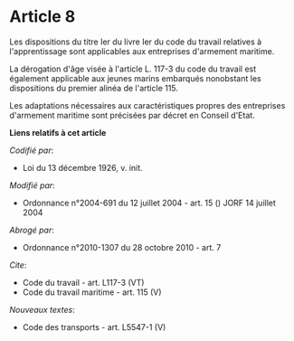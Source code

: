 # Article 8

Les dispositions du titre Ier du livre Ier du code du travail relatives à l'apprentissage sont applicables aux entreprises
d'armement maritime. 

La dérogation d'âge visée à l'article L. 117-3 du code du travail est également applicable aux jeunes marins embarqués
nonobstant les dispositions du premier alinéa de l'article 115. 

Les adaptations nécessaires aux caractéristiques propres des entreprises d'armement maritime sont précisées par décret en
Conseil d'Etat.

**Liens relatifs à cet article**

_Codifié par_:

  - Loi du 13 décembre 1926, v. init.

_Modifié par_:

  - Ordonnance n°2004-691 du 12 juillet 2004 - art. 15 () JORF 14 juillet 2004

_Abrogé par_:

  - Ordonnance n°2010-1307 du 28 octobre 2010 - art. 7

_Cite_:

  - Code du travail - art. L117-3 (VT)
  - Code du travail maritime - art. 115 (V)

_Nouveaux textes_:

  - Code des transports - art. L5547-1 (V)
